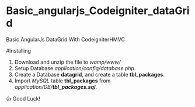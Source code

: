 # Basic_angularjs_Codeigniter_dataGrid
Basic AngularJs DataGrid With CodeigniterHMVC

#Installing
1. Download and unzip the file to *wamp/www/*
2. Setup Database *application/config/database.php*.
3. Create a Database **datagrid**, and create a table **tbl_packages**.
4. Import *MySQL* table **tbl_packages** from *application/DB/__tbl_packages.sql__*.

:+1: Good Luck!
